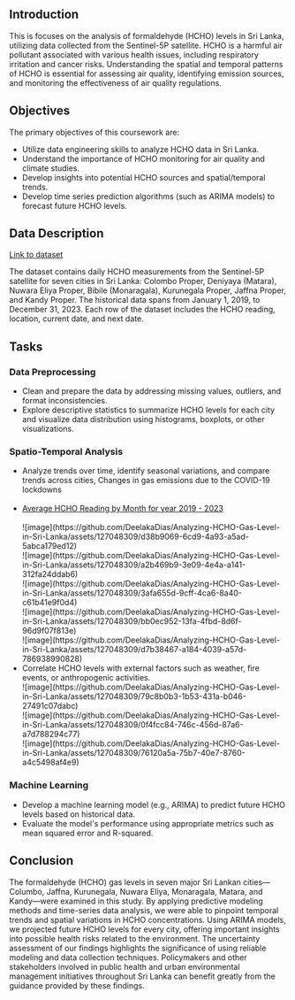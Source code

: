 <h2>Introduction</h2>
<p>This is focuses on the analysis of formaldehyde (HCHO) levels in Sri Lanka, utilizing data collected from the Sentinel-5P satellite. HCHO is a harmful air pollutant associated with various health issues, including respiratory irritation and cancer risks. Understanding the spatial and temporal patterns of HCHO is essential for assessing air quality, identifying emission sources, and monitoring the effectiveness of air quality regulations.
</p>

<h2>Objectives</h2>

The primary objectives of this coursework are:
<ul>
<li>Utilize data engineering skills to analyze HCHO data in Sri Lanka.</li>
<li>Understand the importance of HCHO monitoring for air quality and climate studies.</li>
<li>Develop insights into potential HCHO sources and spatial/temporal trends.</li>
<li>Develop time series prediction algorithms (such as ARIMA models) to forecast future HCHO levels.</li>
</ul>

<h2>Data Description</h2>
<a href="https://drive.google.com/drive/folders/1xzQ5pIEnaUN2DOyZTqYSJrxFMC8Unx73?usp=sharing">Link to dataset</a>
<p>The dataset contains daily HCHO measurements from the Sentinel-5P satellite for seven cities in Sri Lanka: Colombo Proper, Deniyaya (Matara), Nuwara Eliya Proper, Bibile (Monaragala), Kurunegala Proper, Jaffna Proper, and Kandy Proper. The historical data spans from January 1, 2019, to December 31, 2023. Each row of the dataset includes the HCHO reading, location, current date, and next date.
</p>


<h2>Tasks</h2>

<h3>Data Preprocessing</h3>
<ul>
  
<li>Clean and prepare the data by addressing missing values, outliers, and format inconsistencies.
<li>Explore descriptive statistics to summarize HCHO levels for each city and visualize data distribution using histograms, boxplots, or other visualizations.</li>

</ul>

<h3>Spatio-Temporal Analysis</h3>
<ul>
<li>Analyze trends over time, identify seasonal variations, and compare trends across cities, Changes in gas emissions due to the COVID-19 lockdowns</li>
  <br>
  <li><a href="https://github.com/DeelakaDias/Analyzing-HCHO-Gas-Level-in-Sri-Lanka/assets/127048309/5246dacb-ce40-4449-9d60-b03fbc103cdb">Average HCHO Reading by Month for year 2019 - 2023</a>
  </li>
  <br>
  ![image](https://github.com/DeelakaDias/Analyzing-HCHO-Gas-Level-in-Sri-Lanka/assets/127048309/d38b9069-6cd9-4a93-a5ad-5abca179ed12)
  <br>
  ![image](https://github.com/DeelakaDias/Analyzing-HCHO-Gas-Level-in-Sri-Lanka/assets/127048309/a2b469b9-3e09-4e4a-a141-312fa24ddab6)
  <br>
  ![image](https://github.com/DeelakaDias/Analyzing-HCHO-Gas-Level-in-Sri-Lanka/assets/127048309/3afa655d-9cff-4ca6-8a40-c61b41e9f0d4)
  <br>
  ![image](https://github.com/DeelakaDias/Analyzing-HCHO-Gas-Level-in-Sri-Lanka/assets/127048309/bb0ec952-13fa-4fbd-8d6f-96d9f07f813e)
  <br>
  ![image](https://github.com/DeelakaDias/Analyzing-HCHO-Gas-Level-in-Sri-Lanka/assets/127048309/d7b38467-a184-4039-a57d-786938990828)
  <br>
<li>Correlate HCHO levels with external factors such as weather, fire events, or anthropogenic activities.</li>
  ![image](https://github.com/DeelakaDias/Analyzing-HCHO-Gas-Level-in-Sri-Lanka/assets/127048309/79c8b0b3-1b53-431a-b046-27491c07dabc)
  <br>
  ![image](https://github.com/DeelakaDias/Analyzing-HCHO-Gas-Level-in-Sri-Lanka/assets/127048309/0f4fcc84-746c-456d-87a6-a7d788294c77)
  <br>
  ![image](https://github.com/DeelakaDias/Analyzing-HCHO-Gas-Level-in-Sri-Lanka/assets/127048309/76120a5a-75b7-40e7-8760-a4c5498af4e9)
  <br>
</ul>

<h3>Machine Learning</h3>
<ul>
<li>Develop a machine learning model (e.g., ARIMA) to predict future HCHO levels based on historical data.</li>
<li>Evaluate the model's performance using appropriate metrics such as mean squared error and R-squared.</li>
</ul>
<h2>Conclusion</h2>

<p>
The formaldehyde (HCHO) gas levels in seven major Sri Lankan cities—Columbo, Jaffna, Kurunegala, Nuwara Eliya, Monaragala, Matara, and Kandy—were examined in this study. By applying predictive modeling methods and time-series data analysis, we were able to pinpoint temporal trends and spatial variations in HCHO concentrations. Using ARIMA models, we projected future HCHO levels for every city, offering important insights into possible health risks related to the environment. The uncertainty assessment of our findings highlights the significance of using reliable modeling and data collection techniques. Policymakers and other stakeholders involved in public health and urban environmental management initiatives throughout Sri Lanka can benefit greatly from the guidance provided by these findings.
</p>
